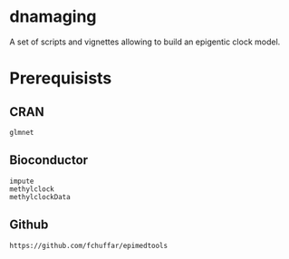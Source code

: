 # dnamaging
A set of scripts and vignettes allowing to build an epigentic clock model.



# Prerequisists

## CRAN

``` 
glmnet

```


## Bioconductor
    
```
impute
methylclock
methylclockData
```


  
## Github

```
https://github.com/fchuffar/epimedtools

```

